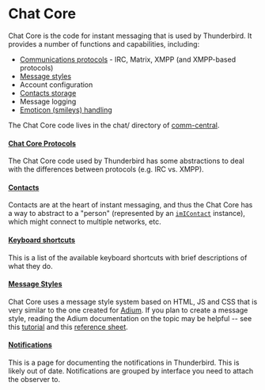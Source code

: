 # Chat Core

Chat Core is the code for instant messaging that is used by Thunderbird. It provides a number of functions and capabilities, including:

* [Communications protocols](chat-core-protocols.md) - IRC, Matrix, XMPP \(and XMPP-based protocols\)
* [Message styles](message-styles.md)
* Account configuration
* [Contacts storage](contacts.md)
* Message logging
* [Emoticon \(smileys\) handling]()

The Chat Core code lives in the chat/ directory of [comm-central](https://searchfox.org/comm-central/source/chat).

#### [Chat Core Protocols](chat-core-protocols.md)

The Chat Core code used by Thunderbird has some abstractions to deal with the differences between protocols \(e.g. IRC vs. XMPP\).

#### [Contacts](contacts.md)

Contacts are at the heart of instant messaging, and thus the Chat Core has a way to abstract to a "person" \(represented by an [`imIContact`](https://searchfox.org/comm-central/source/chat/components/public/imIContactsService.idl) instance\), which might connect to multiple networks, etc.

#### [Keyboard shortcuts](keyboard-shortcuts.md)

This is a list of the available keyboard shortcuts with brief descriptions of what they do.

#### [Message Styles](message-styles.md)

Chat Core uses a message style system based on HTML, JS and CSS that is very similar to the one created for [Adium](https://adium.im/).  If you plan to create a message style, reading the Adium documentation on the topic may be helpful -- see this [tutorial](https://web.archive.org/web/20160408094746/https://trac.adium.im/wiki/CreatingMessageStyles/Tutorial) and this [reference sheet](https://web.archive.org/web/20160715205801/https://trac.adium.im/wiki/CreatingMessageStyles).

#### [Notifications](notifications.md)

This is a page for documenting the notifications in Thunderbird. This is likely out of date. Notifications are grouped by interface you need to attach the observer to.

